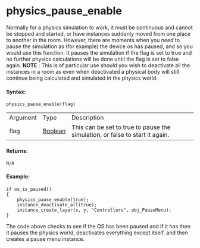 # physics_pause_enable

Normally for a physics simulation to work, it must be continuous and
cannot be stopped and started, or have instances suddenly moved from one
place to another in the room. However, there are moments when you *need*
to pause the simulation as (for example) the device os has paused, and
so you would use this function. It pauses the simulation if the flag is
set to true and no further physics calculations will be done until the
flag is set to false again. **NOTE** : This is of particular use should
you wish to deactivate all the instances in a room as even when
deactivated a physical body will still continue being calculated and
simulated in the physics world.

#### Syntax:

``` gml
physics_pause_enable(flag)
```

|          |                                                                            |                                                                                  |
|----------|----------------------------------------------------------------------------|----------------------------------------------------------------------------------|
| Argument | Type                                                                       | Description                                                                      |
| flag     |  [Boolean](../../../../../GameMaker_Language/GML_Overview/Data_Types)  | This can be set to true to pause the simulation, or false to start it again.     |

#### Returns:

``` gml
N/A
```

#### Example:

``` gml
if os_is_paused()
{
    physics_pause_enable(true);
    instance_deactivate_all(true);
    instance_create_layer(x, y, "Controllers", obj_PauseMenu);
}
```

The code above checks to see if the OS has been paused and if it has
then it pauses the physics world, deactivates everything except itself,
and then creates a pause menu instance.
